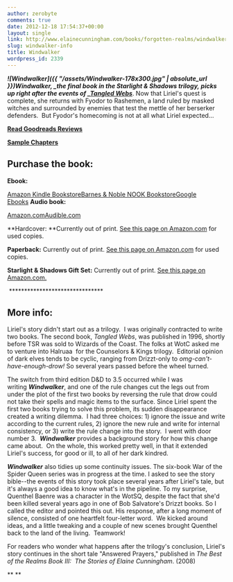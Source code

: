```yaml
---
author: zerobyte
comments: true
date: 2012-12-18 17:54:37+00:00
layout: single
link: http://www.elainecunningham.com/books/forgotten-realms/windwalker-info/
slug: windwalker-info
title: Windwalker
wordpress_id: 2339
---
```


_**![Windwalker]({{ "/assets/Windwalker-178x300.jpg" | absolute_url }})Windwalker, **_the final book in the Starlight & Shadows trilogy, picks up right after the events of _**[Tangled Webs](http://www.elainecunningham.com/tangled-webs-info)**_. Now that Liriel's quest is complete, she returns with Fyodor to Rashemen, a land ruled by masked witches and surrounded by enemies that test the mettle of her berserker defenders.  But Fyodor's homecoming is not at all what Liriel expected...

**[Read Goodreads Reviews](http://www.goodreads.com/book/show/19852.Windwalker)**

**[Sample Chapters](http://books.google.com/books?id=U_MRXxUyTOQC&printsec=frontcover&dq=Windwalker,+Elaine+Cunningham&hl=en&sa=X&ei=tuXQUMDBAoqTyQHusYCQBQ&ved=0CDwQ6AEwAA)**




## Purchase the book:


**Ebook:**

[Amazon Kindle Bookstore](http://www.amazon.com/Windwalker-Starlight-Shadows-Book-ebook/dp/B0058Z4NW8/ref=tmm_kin_title_0)[Barnes & Noble NOOK Bookstore](http://www.barnesandnoble.com/w/forgotten-realms-elaine-cunningham/1113913997?ean=9780786931842)[Google Ebooks](http://books.google.com/books?id=U_MRXxUyTOQC&printsec=frontcover&dq=Windwalker,+Elaine+Cunningham&hl=en&sa=X&ei=tuXQUMDBAoqTyQHusYCQBQ&ved=0CDwQ6AEwAA) **Audio book:**

[Amazon.com](http://www.amazon.com/Windwalker-Forgotten-Realms-Starlight-Shadows/dp/B00AYAGSA2/ref=sr_1_1?s=books&ie=UTF8&qid=1357661688&sr=1-1&keywords=Windwalker%2C+Cunningham%2C+audio+books)[Audible.com](http://www.audible.com/pd/ref=sr_1_1?asin=B00AWSU7BC&qid=1357661642&sr=1-1) 

**Hardcover: **Currently out of print. [See this page on Amazon.com](http://www.amazon.com/Windwalker-Forgotten-Realms-Starlight-Shadows/dp/0786929685/ref=tmm_hrd_title_0) for used copies.

**Paperback:** Currently out of print. [See this page on Amazon.com](http://www.amazon.com/Windwalker-Forgotten-Realms-Starlight-Shadows/dp/0786931841/ref=tmm_mmp_title_0) for used copies.

**Starlight & Shadows Gift Set:** Currently out of print. [See this page on Amazon.com.](http://www.amazon.com/Forgotten-Realms-Starlight-Shadows-Windwalker/dp/0786938161/ref=pd_sim_sbs_b_5)

 *******************************


## More info:


Liriel's story didn't start out as a trilogy.  I was originally contracted to write two books. The second book, _Tangled Webs_, was published in 1996, shortly before TSR was sold to Wizards of the Coast. The folks at WotC asked me to venture into Halruaa  for the Counselors & Kings trilogy.  Editorial opinion of dark elves tends to be cyclic, ranging from Drizzt-only to _omg-can't-have-enough-drow!_ So several years passed before the wheel turned.

The switch from third edition D&D to 3.5 occurred while I was writing **_Windwalker_**, and one of the rule changes cut the legs out from under the plot of the first two books by reversing the rule that drow could not take their spells and magic items to the surface. Since Liriel spent the first two books trying to solve this problem, its sudden disappearance created a writing dilemma.  I had three choices: 1) ignore the issue and write according to the current rules, 2) ignore the new rule and write for internal consistency, or 3) write the rule change into the story.  I went with door number 3.  **_Windwalker_** provides a background story for how this change came about.  On the whole, this worked pretty well, in that it extended Liriel's success, for good or ill, to all of her dark kindred.

**_Windwalker_** also tidies up some continuity issues. The six-book War of the Spider Queen series was in progress at the time. I asked to see the story bible--the events of this story took place several years after Liriel's tale, but it's always a good idea to know what's in the pipeline. To my surprise, Quenthel Baenre was a character in the WotSQ, despite the fact that she'd been killed several years ago in one of Bob Salvatore's Drizzt books. So I called the editor and pointed this out. His response, after a long moment of silence, consisted of one heartfelt four-letter word.  We kicked around ideas, and a little tweaking and a couple of new scenes brought Quenthel back to the land of the living.  Teamwork!

For readers who wonder what happens after the trilogy's conclusion, Liriel's story continues in the short tale "Answered Prayers," published in _The Best of the Realms Book III:  The Stories of Elaine Cunningham_. (2008)

**
**
